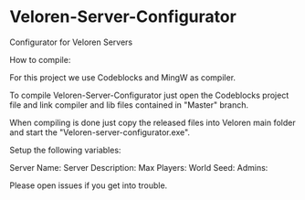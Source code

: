 # Veloren-Server-Configurator
 Configurator for Veloren  Servers

How to compile:

For this project we use Codeblocks and MingW as compiler. 

To compile Veloren-Server-Configurator just open the Codeblocks project file and link compiler and lib files contained in "Master" branch. 

When compiling is done just copy the released files into Veloren main folder and start the "Veloren-server-configurator.exe".

Setup the following variables:


Server Name:
Server Description:
Max Players:
World Seed:
Admins:


Please open issues if you get into trouble. 
